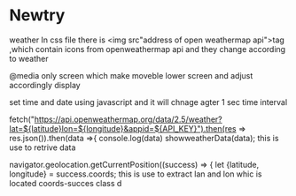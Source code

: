 # Newtry
weather 
In css file there is <img src"address of open weathermap api">tag ,which contain icons from openweathermap api and they change according to weather 


@media only screen which make moveble lower screen and adjust accordingly display 


set time and date using javascript and it will chnage agter 1 sec time interval



fetch("https://api.openweathermap.org/data/2.5/weather?lat=${latitude}lon=${longitude}&appid=${API_KEY}").then(res => res.json()).then(data =>{
        console.log(data)
        showweatherData(data);
        this is use to retrive data


        
        
navigator.geolocation.getCurrentPosition((success) => {
        let {latitude, longitude} = success.coords;
        this is use to extract lan and lon whic is located coords-succes class
d